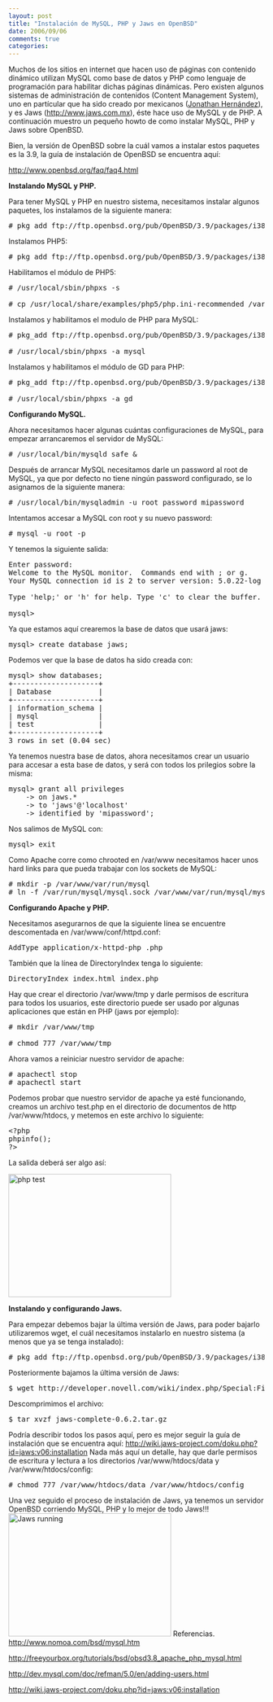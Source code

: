 ```yaml
---
layout: post
title: "Instalación de MySQL, PHP y Jaws en OpenBSD"
date: 2006/09/06
comments: true
categories: 
---
```


Muchos de los sitios en internet que hacen uso de páginas con contenido dinámico utilizan MySQL como base de datos y PHP como lenguaje de programación para habilitar dichas páginas dinámicas. Pero existen algunos sistemas de administración de contenidos (Content Management System), uno en partícular que ha sido creado por mexicanos (<a href="http://ion.gluch.org.mx/">Jonathan Hernández</a>), y es Jaws (<a href="http://www.jaws.com.mx" title="Jaws">http://www.jaws.com.mx</a>), éste hace uso de MySQL y de PHP. A continuación muestro un pequeño howto de como instalar MySQL, PHP y Jaws sobre OpenBSD.

Bien, la versión de OpenBSD sobre la cuál vamos a instalar estos paquetes es la 3.9, la guía de instalación de OpenBSD se encuentra aquí:

<a href="http://www.openbsd.org/faq/faq4.html" title="OpenBSD faq">http://www.openbsd.org/faq/faq4.html</a>

<b>Instalando MySQL y PHP.</b>

Para tener MySQL y PHP en nuestro sistema, necesitamos instalar algunos paquetes, los instalamos de la siguiente manera:
<pre># pkg_add ftp://ftp.openbsd.org/pub/OpenBSD/3.9/packages/i386/mysql-server-5.0.22.tgz</pre>
Instalamos PHP5:
<pre># pkg_add ftp://ftp.openbsd.org/pub/OpenBSD/3.9/packages/i386/php5-core-5.0.5.tgz</pre>
Habilitamos el módulo de PHP5:
<pre># /usr/local/sbin/phpxs -s

# cp /usr/local/share/examples/php5/php.ini-recommended /var/www/conf/php.ini</pre>
Instalamos y habilitamos el modulo de PHP para MySQL:
<pre># pkg_add ftp://ftp.openbsd.org/pub/OpenBSD/3.9/packages/i386/php5-mysql-5.0.5p0.tgz

# /usr/local/sbin/phpxs -a mysql</pre>
Instalamos y habilitamos el módulo de GD para PHP:
<pre># pkg_add ftp://ftp.openbsd.org/pub/OpenBSD/3.9/packages/i386/php5-gd-5.0.5p2-no_x11.tgz

# /usr/local/sbin/phpxs -a gd</pre>
<b>Configurando MySQL.</b>

Ahora necesitamos hacer algunas cuántas configuraciones de MySQL, para empezar arrancaremos el servidor de MySQL:
<pre># /usr/local/bin/mysqld_safe &amp;</pre>
Después de arrancar MySQL necesitamos darle un password al root de MySQL, ya que por defecto no tiene ningún password configurado, se lo asignamos de la siguiente manera:
<pre># /usr/local/bin/mysqladmin -u root password mipassword</pre>
Intentamos accesar a MySQL con root y su nuevo password:
<pre># mysql -u root -p</pre>
Y tenemos la siguiente salida:
<pre>Enter password:
Welcome to the MySQL monitor.  Commands end with ; or g.
Your MySQL connection id is 2 to server version: 5.0.22-log

Type 'help;' or 'h' for help. Type 'c' to clear the buffer.

mysql&gt;</pre>
Ya que estamos aquí crearemos la base de datos que usará jaws:
<pre>mysql&gt; create database jaws;</pre>
Podemos ver que la base de datos ha sido creada con:
<pre>mysql&gt; show databases;
+--------------------+
| Database           |
+--------------------+
| information_schema |
| mysql              |
| test               |
+--------------------+
3 rows in set (0.04 sec)</pre>
Ya tenemos nuestra base de datos, ahora necesitamos crear un usuario para accesar a esta base de datos, y será con todos los prilegios sobre la misma:
<pre>mysql&gt; grant all privileges
    -&gt; on jaws.*
    -&gt; to 'jaws'@'localhost'
    -&gt; identified by 'mipassword';</pre>
Nos salimos de MySQL con:
<pre>mysql&gt; exit</pre>
Como Apache corre como chrooted en /var/www necesitamos hacer unos hard links para que pueda trabajar con los sockets de MySQL:
<pre># mkdir -p /var/www/var/run/mysql
# ln -f /var/run/mysql/mysql.sock /var/www/var/run/mysql/mysql.sock</pre>
<b>Configurando Apache y PHP.</b>

Necesitamos asegurarnos de que la siguiente línea se encuentre descomentada en /var/www/conf/httpd.conf:
<pre>AddType application/x-httpd-php .php</pre>
También que la línea de DirectoryIndex tenga lo siguiente:
<pre>DirectoryIndex index.html index.php</pre>
Hay que crear el directorio /var/www/tmp y darle permisos de escritura para todos los usuarios, este directorio puede ser usado por algunas aplicaciones que están en PHP (jaws por ejemplo):
<pre># mkdir /var/www/tmp

# chmod 777 /var/www/tmp</pre>
Ahora vamos a reiniciar nuestro servidor de apache:
<pre># apachectl stop
# apachectl start</pre>
Podemos probar que nuestro servidor de apache ya esté funcionando, creamos un archivo test.php en el directorio de documentos de http /var/www/htdocs, y metemos en este archivo lo siguiente:
<pre>&lt;?php
phpinfo();
?&gt;</pre>
La salida deberá ser algo así:

<a href="http://img89.imageshack.us/img89/3706/phptestsa3.jpg"><img src="http://img89.imageshack.us/img89/3088/phptestye8.jpg" alt="php test" height="242" width="320" /></a>

<b>Instalando y configurando Jaws.</b>

Para empezar debemos bajar la última versión de Jaws, para poder bajarlo utilizaremos wget, el cuál necesitamos instalarlo en nuestro sistema (a menos que ya se tenga instalado):
<pre># pkg_add ftp://ftp.openbsd.org/pub/OpenBSD/3.9/packages/i386/wget-1.10.2p0.tgz</pre>
Posteriormente bajamos la última versión de Jaws:
<pre>$ wget http://developer.novell.com/wiki/index.php/Special:File/jaws/jaws-0.6.2/jaws-complete-0.6.2.tar.gz</pre>
Descomprimimos el archivo:
<pre>$ tar xvzf jaws-complete-0.6.2.tar.gz</pre>
Podría describir todos los pasos aquí, pero es mejor seguir la guía de instalación que se encuentra aquí:
<a href="http://wiki.jaws-project.com/doku.php?id=jaws:v06:installation" title="Jaws installation"> http://wiki.jaws-project.com/doku.php?id=jaws:v06:installation</a>
Nada más aquí un detalle, hay que darle permisos de escritura y lectura a los directorios /var/www/htdocs/data y /var/www/htdocs/config:
<pre># chmod 777 /var/www/htdocs/data /var/www/htdocs/config</pre>
Una vez seguido el proceso de instalación de Jaws, ya tenemos un servidor OpenBSD corriendo MySQL, PHP y lo mejor de todo Jaws!!!
<a href="http://img168.imageshack.us/img168/9676/jawsrunningfh8.jpg"><img src="http://img89.imageshack.us/img89/6279/jawsrunningbl5.jpg" alt="Jaws running" height="242" width="320" /></a>
Referencias.
<a href="http://freeyourbox.org/tutorials/bsd/obsd3.8_apache_php_mysql.html"> http://www.nomoa.com/bsd/mysql.htm</a>

<a href="http://freeyourbox.org/tutorials/bsd/obsd3.8_apache_php_mysql.html">http://freeyourbox.org/tutorials/bsd/obsd3.8_apache_php_mysql.html</a>

<a href="http://dev.mysql.com/doc/refman/5.0/en/adding-users.html"> http://dev.mysql.com/doc/refman/5.0/en/adding-users.html</a>

<a href="http://wiki.jaws-project.com/doku.php?id=jaws:v06:installation"> http://wiki.jaws-project.com/doku.php?id=jaws:v06:installation</a>
